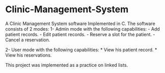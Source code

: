 # Clinic-Management-System

A Clinic Management System software Implemented in C. The software consists of 2 modes:
  1- Admin mode with the following capabilities:
    - Add patient records.
    - Edit patient records.
    - Reserve a slot for the patient.
    - Cancel a reservation.
  
  2- User mode with the following capabilities:
    * View his patient record.
    * View his reservations.
    
This project was implemented as a practice on linked lists.
